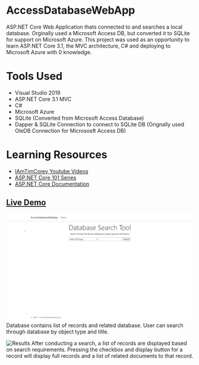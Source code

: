 # AccessDatabaseWebApp
 ASP.NET Core Web Application thats connected to and searches a local database. Orginally used a Microsoft Access DB, but converted it to SQLite for support on Microsoft Azure. This project was used as an opportunity to learn ASP.NET Core 3.1, the MVC architecture, C# and deploying to Microsoft Azure with 0 knowledge.
 
 # Tools Used
 - Visual Studio 2019
 - ASP.NET Core 3.1 MVC
 - C#
 - Microsoft Azure
 - SQLite (Converted from Microsoft Access Database)
 - Dapper & SQLite Connection to connect to SQLite DB (Orignally used OleDB Connection for Micrososft Access DB)
 
 # Learning Resources
 - [IAmTimCorey Youtube Videos](https://www.youtube.com/user/IAmTimCorey/videos)
 - [ASP.NET Core 101 Series](https://www.youtube.com/playlist?list=PLdo4fOcmZ0oW8nviYduHq7bmKode-p8Wy)
 - [ASP.NET Core Documentation](https://docs.microsoft.com/en-us/aspnet/core/?view=aspnetcore-3.1)

 ## [Live Demo](https://accessdatabasewebappdemo.azurewebsites.net/)

![Search](READMEImages/Search.gif)
Database contains list of records and related database. User can search through database by object type and title.

![Results](READMEImages/Results.gif)
After conducting a search, a list of records are displayed based on search requirements. Pressing the checkbox and display button for a record will display full records and a list of related documents to that record.
